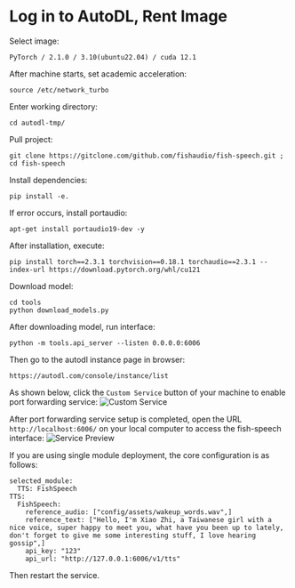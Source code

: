 # Log in to AutoDL, Rent Image
Select image:
```
PyTorch / 2.1.0 / 3.10(ubuntu22.04) / cuda 12.1
```

After machine starts, set academic acceleration:
```
source /etc/network_turbo
```

Enter working directory:
```
cd autodl-tmp/
```

Pull project:
```
git clone https://gitclone.com/github.com/fishaudio/fish-speech.git ; cd fish-speech
```

Install dependencies:
```
pip install -e.
```

If error occurs, install portaudio:
```
apt-get install portaudio19-dev -y
```

After installation, execute:
```
pip install torch==2.3.1 torchvision==0.18.1 torchaudio==2.3.1 --index-url https://download.pytorch.org/whl/cu121
```

Download model:
```
cd tools
python download_models.py 
```

After downloading model, run interface:
```
python -m tools.api_server --listen 0.0.0.0:6006 
```

Then go to the autodl instance page in browser:
```
https://autodl.com/console/instance/list
```

As shown below, click the `Custom Service` button of your machine to enable port forwarding service:
![Custom Service](images/fishspeech/autodl-01.png)

After port forwarding service setup is completed, open the URL `http://localhost:6006/` on your local computer to access the fish-speech interface:
![Service Preview](images/fishspeech/autodl-02.png)

If you are using single module deployment, the core configuration is as follows:
```
selected_module:
  TTS: FishSpeech
TTS:
  FishSpeech:
    reference_audio: ["config/assets/wakeup_words.wav",]
    reference_text: ["Hello, I'm Xiao Zhi, a Taiwanese girl with a nice voice, super happy to meet you, what have you been up to lately, don't forget to give me some interesting stuff, I love hearing gossip",]
    api_key: "123"
    api_url: "http://127.0.0.1:6006/v1/tts"
```

Then restart the service.

